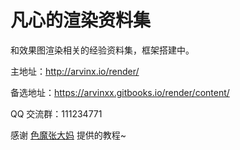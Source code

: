 # 凡心的渲染资料集

和效果图渲染相关的经验资料集，框架搭建中。



主地址：http://arvinx.io/render/

备选地址：https://arvinxx.gitbooks.io/render/content/

QQ 交流群：111234771

感谢 [色魔张大妈](https://www.zhihu.com/people/he-mei-yuan) 提供的教程~